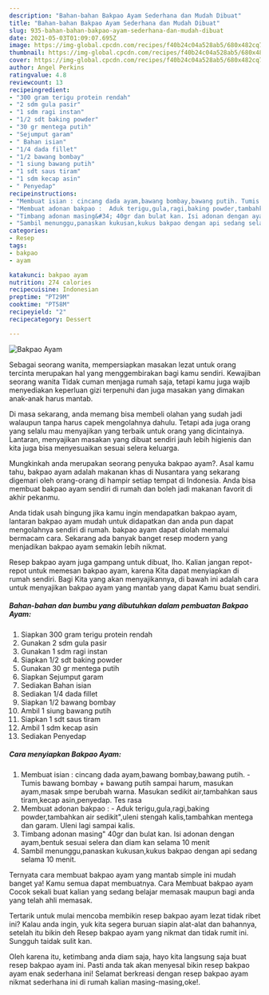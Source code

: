 ```yaml
---
description: "Bahan-bahan Bakpao Ayam Sederhana dan Mudah Dibuat"
title: "Bahan-bahan Bakpao Ayam Sederhana dan Mudah Dibuat"
slug: 935-bahan-bahan-bakpao-ayam-sederhana-dan-mudah-dibuat
date: 2021-05-03T01:09:07.695Z
image: https://img-global.cpcdn.com/recipes/f40b24c04a528ab5/680x482cq70/bakpao-ayam-foto-resep-utama.jpg
thumbnail: https://img-global.cpcdn.com/recipes/f40b24c04a528ab5/680x482cq70/bakpao-ayam-foto-resep-utama.jpg
cover: https://img-global.cpcdn.com/recipes/f40b24c04a528ab5/680x482cq70/bakpao-ayam-foto-resep-utama.jpg
author: Angel Perkins
ratingvalue: 4.8
reviewcount: 13
recipeingredient:
- "300 gram terigu protein rendah"
- "2 sdm gula pasir"
- "1 sdm ragi instan"
- "1/2 sdt baking powder"
- "30 gr mentega putih"
- "Sejumput garam"
- " Bahan isian"
- "1/4 dada fillet"
- "1/2 bawang bombay"
- "1 siung bawang putih"
- "1 sdt saus tiram"
- "1 sdm kecap asin"
- " Penyedap"
recipeinstructions:
- "Membuat isian : cincang dada ayam,bawang bombay,bawang putih. Tumis bawang bombay + bawang putih sampai harum, masukan ayam,masak smpe berubah warna. Masukan sedikit air,tambahkan saus tiram,kecap asin,penyedap. Tes rasa"
- "Membuat adonan bakpao :  Aduk terigu,gula,ragi,baking powder,tambahkan air sedikit&#34;,uleni stengah kalis,tambahkan mentega dan garam. Uleni lagi sampai kalis."
- "Timbang adonan masing&#34; 40gr dan bulat kan. Isi adonan dengan ayam,bentuk sesuai selera dan diam kan selama 10 menit"
- "Sambil menunggu,panaskan kukusan,kukus bakpao dengan api sedang selama 10 menit."
categories:
- Resep
tags:
- bakpao
- ayam

katakunci: bakpao ayam 
nutrition: 274 calories
recipecuisine: Indonesian
preptime: "PT29M"
cooktime: "PT58M"
recipeyield: "2"
recipecategory: Dessert

---
```



![Bakpao Ayam](https://img-global.cpcdn.com/recipes/f40b24c04a528ab5/680x482cq70/bakpao-ayam-foto-resep-utama.jpg)

Sebagai seorang wanita, mempersiapkan masakan lezat untuk orang tercinta merupakan hal yang menggembirakan bagi kamu sendiri. Kewajiban seorang  wanita Tidak cuman menjaga rumah saja, tetapi kamu juga wajib menyediakan keperluan gizi terpenuhi dan juga masakan yang dimakan anak-anak harus mantab.

Di masa  sekarang, anda memang bisa membeli olahan yang sudah jadi walaupun tanpa harus capek mengolahnya dahulu. Tetapi ada juga orang yang selalu mau menyajikan yang terbaik untuk orang yang dicintainya. Lantaran, menyajikan masakan yang dibuat sendiri jauh lebih higienis dan kita juga bisa menyesuaikan sesuai selera keluarga. 



Mungkinkah anda merupakan seorang penyuka bakpao ayam?. Asal kamu tahu, bakpao ayam adalah makanan khas di Nusantara yang sekarang digemari oleh orang-orang di hampir setiap tempat di Indonesia. Anda bisa membuat bakpao ayam sendiri di rumah dan boleh jadi makanan favorit di akhir pekanmu.

Anda tidak usah bingung jika kamu ingin mendapatkan bakpao ayam, lantaran bakpao ayam mudah untuk didapatkan dan anda pun dapat mengolahnya sendiri di rumah. bakpao ayam dapat diolah memalui bermacam cara. Sekarang ada banyak banget resep modern yang menjadikan bakpao ayam semakin lebih nikmat.

Resep bakpao ayam juga gampang untuk dibuat, lho. Kalian jangan repot-repot untuk memesan bakpao ayam, karena Kita dapat menyiapkan di rumah sendiri. Bagi Kita yang akan menyajikannya, di bawah ini adalah cara untuk menyajikan bakpao ayam yang mantab yang dapat Kamu buat sendiri.

<!--inarticleads1-->

##### Bahan-bahan dan bumbu yang dibutuhkan dalam pembuatan Bakpao Ayam:

1. Siapkan 300 gram terigu protein rendah
1. Gunakan 2 sdm gula pasir
1. Gunakan 1 sdm ragi instan
1. Siapkan 1/2 sdt baking powder
1. Gunakan 30 gr mentega putih
1. Siapkan Sejumput garam
1. Sediakan  Bahan isian
1. Sediakan 1/4 dada fillet
1. Siapkan 1/2 bawang bombay
1. Ambil 1 siung bawang putih
1. Siapkan 1 sdt saus tiram
1. Ambil 1 sdm kecap asin
1. Sediakan  Penyedap




<!--inarticleads2-->

##### Cara menyiapkan Bakpao Ayam:

1. Membuat isian : cincang dada ayam,bawang bombay,bawang putih. - Tumis bawang bombay + bawang putih sampai harum, masukan ayam,masak smpe berubah warna. Masukan sedikit air,tambahkan saus tiram,kecap asin,penyedap. Tes rasa
1. Membuat adonan bakpao :  - Aduk terigu,gula,ragi,baking powder,tambahkan air sedikit&#34;,uleni stengah kalis,tambahkan mentega dan garam. Uleni lagi sampai kalis.
1. Timbang adonan masing&#34; 40gr dan bulat kan. Isi adonan dengan ayam,bentuk sesuai selera dan diam kan selama 10 menit
1. Sambil menunggu,panaskan kukusan,kukus bakpao dengan api sedang selama 10 menit.




Ternyata cara membuat bakpao ayam yang mantab simple ini mudah banget ya! Kamu semua dapat membuatnya. Cara Membuat bakpao ayam Cocok sekali buat kalian yang sedang belajar memasak maupun bagi anda yang telah ahli memasak.

Tertarik untuk mulai mencoba membikin resep bakpao ayam lezat tidak ribet ini? Kalau anda ingin, yuk kita segera buruan siapin alat-alat dan bahannya, setelah itu bikin deh Resep bakpao ayam yang nikmat dan tidak rumit ini. Sungguh taidak sulit kan. 

Oleh karena itu, ketimbang anda diam saja, hayo kita langsung saja buat resep bakpao ayam ini. Pasti anda tak akan menyesal bikin resep bakpao ayam enak sederhana ini! Selamat berkreasi dengan resep bakpao ayam nikmat sederhana ini di rumah kalian masing-masing,oke!.


